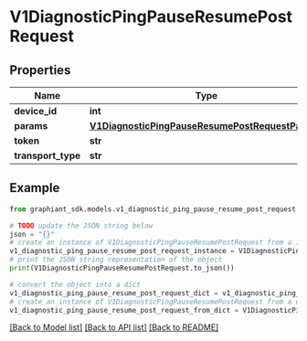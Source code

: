# V1DiagnosticPingPauseResumePostRequest


## Properties

Name | Type | Description | Notes
------------ | ------------- | ------------- | -------------
**device_id** | **int** |  | [optional] 
**params** | [**V1DiagnosticPingPauseResumePostRequestParams**](V1DiagnosticPingPauseResumePostRequestParams.md) |  | [optional] 
**token** | **str** |  | [optional] 
**transport_type** | **str** |  | [optional] 

## Example

```python
from graphiant_sdk.models.v1_diagnostic_ping_pause_resume_post_request import V1DiagnosticPingPauseResumePostRequest

# TODO update the JSON string below
json = "{}"
# create an instance of V1DiagnosticPingPauseResumePostRequest from a JSON string
v1_diagnostic_ping_pause_resume_post_request_instance = V1DiagnosticPingPauseResumePostRequest.from_json(json)
# print the JSON string representation of the object
print(V1DiagnosticPingPauseResumePostRequest.to_json())

# convert the object into a dict
v1_diagnostic_ping_pause_resume_post_request_dict = v1_diagnostic_ping_pause_resume_post_request_instance.to_dict()
# create an instance of V1DiagnosticPingPauseResumePostRequest from a dict
v1_diagnostic_ping_pause_resume_post_request_from_dict = V1DiagnosticPingPauseResumePostRequest.from_dict(v1_diagnostic_ping_pause_resume_post_request_dict)
```
[[Back to Model list]](../README.md#documentation-for-models) [[Back to API list]](../README.md#documentation-for-api-endpoints) [[Back to README]](../README.md)


